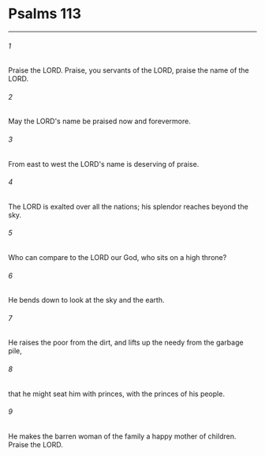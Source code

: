 # Psalms 113
***



###### 1 
Praise the LORD. Praise, you servants of the LORD, praise the name of the LORD. 

###### 2 
May the LORD's name be praised now and forevermore. 

###### 3 
From east to west the LORD's name is deserving of praise. 

###### 4 
The LORD is exalted over all the nations; his splendor reaches beyond the sky. 

###### 5 
Who can compare to the LORD our God, who sits on a high throne? 

###### 6 
He bends down to look at the sky and the earth. 

###### 7 
He raises the poor from the dirt, and lifts up the needy from the garbage pile, 

###### 8 
that he might seat him with princes, with the princes of his people. 

###### 9 
He makes the barren woman of the family a happy mother of children. Praise the LORD.
